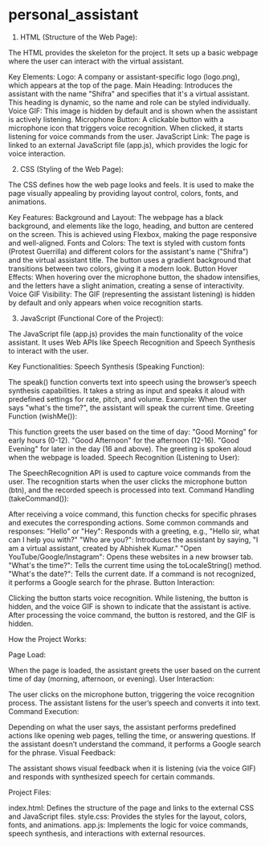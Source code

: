 # personal_assistant

1. HTML (Structure of the Web Page):
   
The HTML provides the skeleton for the project. It sets up a basic webpage where the user can interact with the virtual assistant.

Key Elements:
Logo: A company or assistant-specific logo (logo.png), which appears at the top of the page.
Main Heading: Introduces the assistant with the name "Shifra" and specifies that it's a virtual assistant. This heading is dynamic, so the name and role can be styled individually.
Voice GIF: This image is hidden by default and is shown when the assistant is actively listening.
Microphone Button: A clickable button with a microphone icon that triggers voice recognition. When clicked, it starts listening for voice commands from the user.
JavaScript Link: The page is linked to an external JavaScript file (app.js), which provides the logic for voice interaction.



2. CSS (Styling of the Web Page):
   
The CSS defines how the web page looks and feels. It is used to make the page visually appealing by providing layout control, colors, fonts, and animations.

Key Features:
Background and Layout: The webpage has a black background, and elements like the logo, heading, and button are centered on the screen. This is achieved using Flexbox, making the page responsive and well-aligned.
Fonts and Colors:
The text is styled with custom fonts (Protest Guerrilla) and different colors for the assistant's name ("Shifra") and the virtual assistant title.
The button uses a gradient background that transitions between two colors, giving it a modern look.
Button Hover Effects: When hovering over the microphone button, the shadow intensifies, and the letters have a slight animation, creating a sense of interactivity.
Voice GIF Visibility: The GIF (representing the assistant listening) is hidden by default and only appears when voice recognition starts.




3. JavaScript (Functional Core of the Project):
   
The JavaScript file (app.js) provides the main functionality of the voice assistant. It uses Web APIs like Speech Recognition and Speech Synthesis to interact with the user.

Key Functionalities:
Speech Synthesis (Speaking Function):

The speak() function converts text into speech using the browser’s speech synthesis capabilities. It takes a string as input and speaks it aloud with predefined settings for rate, pitch, and volume.
Example: When the user says "what's the time?", the assistant will speak the current time.
Greeting Function (wishMe()):

This function greets the user based on the time of day:
"Good Morning" for early hours (0-12).
"Good Afternoon" for the afternoon (12-16).
"Good Evening" for later in the day (16 and above).
The greeting is spoken aloud when the webpage is loaded.
Speech Recognition (Listening to User):

The SpeechRecognition API is used to capture voice commands from the user.
The recognition starts when the user clicks the microphone button (btn), and the recorded speech is processed into text.
Command Handling (takeCommand()):

After receiving a voice command, this function checks for specific phrases and executes the corresponding actions.
Some common commands and responses:
"Hello" or "Hey": Responds with a greeting, e.g., "Hello sir, what can I help you with?"
"Who are you?": Introduces the assistant by saying, "I am a virtual assistant, created by Abhishek Kumar."
"Open YouTube/Google/Instagram": Opens these websites in a new browser tab.
"What's the time?": Tells the current time using the toLocaleString() method.
"What's the date?": Tells the current date.
If a command is not recognized, it performs a Google search for the phrase.
Button Interaction:

Clicking the button starts voice recognition.
While listening, the button is hidden, and the voice GIF is shown to indicate that the assistant is active.
After processing the voice command, the button is restored, and the GIF is hidden.




How the Project Works:

Page Load:

When the page is loaded, the assistant greets the user based on the current time of day (morning, afternoon, or evening).
User Interaction:

The user clicks on the microphone button, triggering the voice recognition process.
The assistant listens for the user’s speech and converts it into text.
Command Execution:

Depending on what the user says, the assistant performs predefined actions like opening web pages, telling the time, or answering questions.
If the assistant doesn’t understand the command, it performs a Google search for the phrase.
Visual Feedback:

The assistant shows visual feedback when it is listening (via the voice GIF) and responds with synthesized speech for certain commands.




Project Files:

index.html: Defines the structure of the page and links to the external CSS and JavaScript files.
style.css: Provides the styles for the layout, colors, fonts, and animations.
app.js: Implements the logic for voice commands, speech synthesis, and interactions with external resources.
